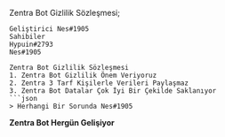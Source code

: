 Zentra Bot Gizlilik Sözleşmesi;
```
Geliştirici Nes#1905
Sahibiler 
Hypuin#2793
Nes#1905
```

```
Zentra Bot Gizlilik Sözleşmesi
1. Zentra Bot Gizlilik Önem Veriyoruz
2. Zentra 3 Tarf Kişilerle Verileri Paylaşmaz
3. Zentra Bot Datalar Çok İyi Bir Çekilde Saklanıyor
```json
> Herhangi Bir Sorunda Nes#1905
```
**Zentra Bot Hergün Gelişiyor**
